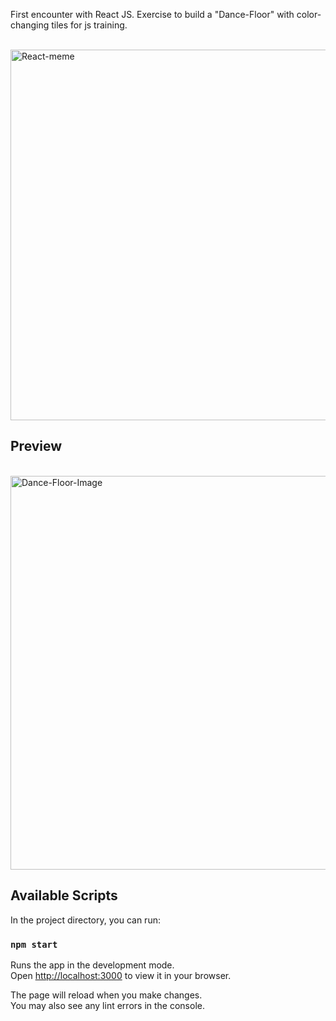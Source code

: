 First encounter with React JS. Exercise to build a "Dance-Floor" with color-changing tiles for js training.

<br>
<img width="593" alt="React-meme" src="https://user-images.githubusercontent.com/110164826/194935165-64f45b62-ade8-41ec-b2d0-e70478bd7a88.png">

## Preview

<br>
<img width="630" alt="Dance-Floor-Image" src="https://user-images.githubusercontent.com/110164826/194935198-0a223593-1983-4510-98a8-b0d0d83f4e9e.png">


## Available Scripts

In the project directory, you can run:

### `npm start`

Runs the app in the development mode.\
Open [http://localhost:3000](http://localhost:3000) to view it in your browser.

The page will reload when you make changes.\
You may also see any lint errors in the console.
